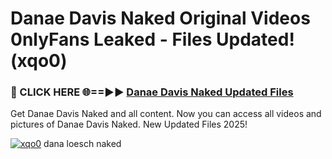 # Danae Davis Naked Original Videos 0nlyFans Leaked - Files Updated! (xqo0)

<h3>🔴 CLICK HERE 🌐==►► <a href="https://tinyurl.com/up5wt9bj" rel="nofollow">Danae Davis Naked Updated Files</a></h3>

Get Danae Davis Naked and all content. Now you can access all videos and pictures of Danae Davis Naked. New Updated Files 2025!

[![xqo0](https://i.imgur.com/ABiUzMV.gif)](https://tinyurl.com/up5wt9bj)
dana loesch naked